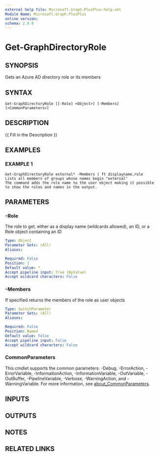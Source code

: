```yaml
---
external help file: Microsoft.Graph.PlusPlus-help.xml
Module Name: Microsoft.Graph.PlusPlus
online version:
schema: 2.0.0
---
```


# Get-GraphDirectoryRole

## SYNOPSIS
Gets an Azure AD directory role or its members

## SYNTAX

```
Get-GraphDirectoryRole [[-Role] <Object>] [-Members] [<CommonParameters>]
```

## DESCRIPTION
{{ Fill in the Description }}

## EXAMPLES

### EXAMPLE 1
```
Get-GraphDirectoryRole external* -Members | ft displayname,role
Lists all members of groups whose names begin "external"
The command adds the role name to the user object making it possible
to show the roles and names in the output.
```

## PARAMETERS

### -Role
The role to get, either as a display name (wildcards allowed), an ID, or a Role object containing an ID

```yaml
Type: Object
Parameter Sets: (All)
Aliases:

Required: False
Position: 1
Default value: *
Accept pipeline input: True (ByValue)
Accept wildcard characters: False
```

### -Members
If specified returns the members of the role as user objects

```yaml
Type: SwitchParameter
Parameter Sets: (All)
Aliases:

Required: False
Position: Named
Default value: False
Accept pipeline input: False
Accept wildcard characters: False
```

### CommonParameters
This cmdlet supports the common parameters: -Debug, -ErrorAction, -ErrorVariable, -InformationAction, -InformationVariable, -OutVariable, -OutBuffer, -PipelineVariable, -Verbose, -WarningAction, and -WarningVariable. For more information, see [about_CommonParameters](http://go.microsoft.com/fwlink/?LinkID=113216).

## INPUTS

## OUTPUTS

## NOTES

## RELATED LINKS
